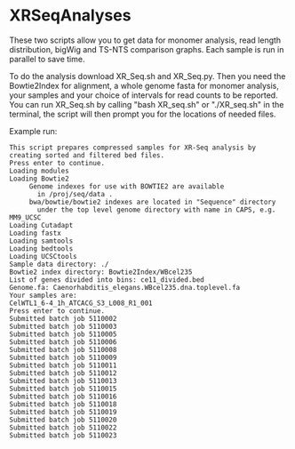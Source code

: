 # XRSeqAnalyses

These two scripts allow you to get data for monomer analysis, read length distribution, bigWig and TS-NTS comparison graphs. Each sample is run in parallel to save time.

To do the analysis download XR_Seq.sh and XR_Seq.py. Then you need the Bowtie2Index for alignment, a whole genome fasta for monomer analysis, your samples and your choice of intervals for read counts to be reported. You can run XR_Seq.sh by calling "bash XR_seq.sh" or "./XR_seq.sh" in the terminal, the script will then prompt you for the locations of needed files.

Example run:

```
This script prepares compressed samples for XR-Seq analysis by creating sorted and filtered bed files.
Press enter to continue.
Loading modules
Loading Bowtie2
     Genome indexes for use with BOWTIE2 are available
       in /proj/seq/data .
     bwa/bowtie/bowtie2 indexes are located in "Sequence" directory
       under the top level genome directory with name in CAPS, e.g. MM9_UCSC
Loading Cutadapt
Loading fastx
Loading samtools
Loading bedtools
Loading UCSCtools
Sample data directory: ./
Bowtie2 index directory: Bowtie2Index/WBcel235
List of genes divided into bins: ce11_divided.bed
Genome.fa: Caenorhabditis_elegans.WBcel235.dna.toplevel.fa
Your samples are:
CelWTL1_6-4_1h_ATCACG_S3_L008_R1_001
Press enter to continue.
Submitted batch job 5110002
Submitted batch job 5110003
Submitted batch job 5110005
Submitted batch job 5110006
Submitted batch job 5110008
Submitted batch job 5110009
Submitted batch job 5110011
Submitted batch job 5110012
Submitted batch job 5110013
Submitted batch job 5110015
Submitted batch job 5110016
Submitted batch job 5110018
Submitted batch job 5110019
Submitted batch job 5110020
Submitted batch job 5110022
Submitted batch job 5110023
```
